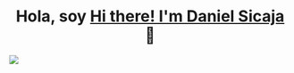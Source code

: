<div align="center">
<h1 align="center">Hola, soy <a href="https://">Hi there! I'm Daniel Sicaja</a> 👋</h1>
</div>
<img src="https://imgur.com/a/Yyff7XE">
